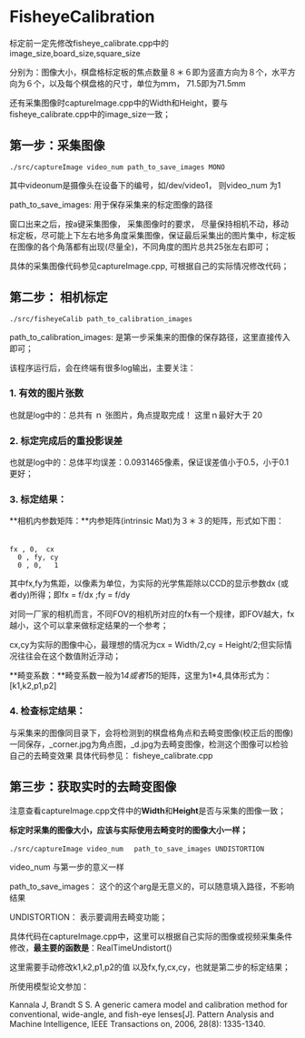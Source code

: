# FisheyeCalibration
标定前一定先修改fisheye_calibrate.cpp中的image_size,board_size,square_size

分别为：图像大小，棋盘格标定板的焦点数量８＊６即为竖直方向为８个，水平方向为６个，以及每个棋盘格的尺寸，单位为ｍｍ， 71.5即为71.5mm

还有采集图像时captureImage.cpp中的Width和Height，要与fisheye_calibrate.cpp中的image_size一致；
## 第一步：采集图像
`./src/captureImage video_num path_to_save_images MONO`

其中videonum是摄像头在设备下的编号，如/dev/video1， 则video_num 为1

path_to_save_images: 用于保存采集来的标定图像的路径

窗口出来之后，按a键采集图像， 采集图像时的要求， 尽量保持相机不动，移动标定板，尽可能上下左右地多角度采集图像，保证最后采集出的图片集中，标定板在图像的各个角落都有出现(尽量全)，不同角度的图片总共25张左右即可；

具体的采集图像代码参见captureImage.cpp, 可根据自己的实际情况修改代码；

## 第二步： 相机标定
`./src/fisheyeCalib path_to_calibration_images`

path_to_calibration_images: 是第一步采集来的图像的保存路径，这里直接传入即可；

该程序运行后，会在终端有很多log输出，主要关注：
### 1. 有效的图片张数
   也就是log中的：总共有 ｎ 张图片，角点提取完成！ 这里ｎ最好大于 20
### 2. 标定完成后的重投影误差
   也就是log中的：总体平均误差：0.0931465像素，保证误差值小于0.5，小于0.1更好；
### 3. 标定结果：
**相机内参数矩阵：**内参矩阵(intrinsic Mat)为３＊３的矩阵，形式如下图：
　　
   ```
 fx , 0,  cx
     0 , fy, cy
     0 , 0,   1
```
其中fx,fy为焦距，以像素为单位，为实际的光学焦距除以CCD的显示参数dx (或者dy)所得；即fx = f/dx ;fy = f/dy

对同一厂家的相机而言，不同FOV的相机所对应的fx有一个规律，即FOV越大，fx越小，这个可以拿来做标定结果的一个参考； 

cx,cy为实际的图像中心，最理想的情况为cx = Width/2,cy = Height/2;但实际情况往往会在这个数值附近浮动；

**畸变系数：**畸变系数一般为1*4或者1*5的矩阵，这里为1*4,具体形式为：
    [k1,k2,p1,p2]

### 4. 检查标定结果：
   与采集来的图像同目录下，会将检测到的棋盘格角点和去畸变图像(校正后的图像)一同保存，_corner.jpg为角点图，_d.jpg为去畸变图像，检测这个图像可以检验自己的去畸变效果
具体代码参见： fisheye_calibrate.cpp

## 第三步：获取实时的去畸变图像
注意查看captureImage.cpp文件中的**Width**和**Height**是否与采集的图像一致；

**标定时采集的图像大小，应该与实际使用去畸变时的图像大小一样；**

`./src/captureImage video_num 　path_to_save_images UNDISTORTION`

video_num 与第一步的意义一样

path_to_save_images： 这个的这个arg是无意义的，可以随意填入路径，不影响结果

UNDISTORTION： 表示要调用去畸变功能；

具体代码在captureImage.cpp中，这里可以根据自己实际的图像或视频采集条件修改，**最主要的函数是**：RealTimeUndistort()

这里需要手动修改k1,k2,p1,p2的值 以及fx,fy,cx,cy，也就是第二步的标定结果；

所使用模型论文参加：

Kannala J, Brandt S S. A generic camera model and calibration method for conventional, wide-angle, and fish-eye lenses[J]. Pattern Analysis and Machine Intelligence, IEEE Transactions on, 2006, 28(8): 1335-1340.